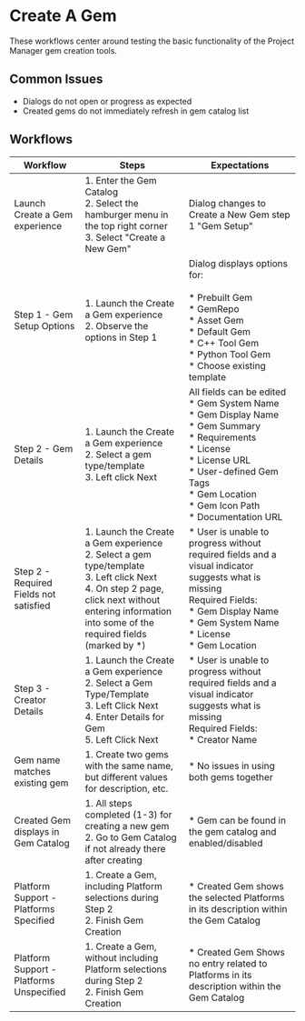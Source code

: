 # Create A Gem

These workflows center around testing the basic functionality of the Project Manager gem creation tools.

## Common Issues

*   Dialogs do not open or progress as expected
*   Created gems do not immediately refresh in gem catalog list

## Workflows

| Workflow                                 | Steps                                                                                                                                                                                                          | Expectations                                                                                                                                                                                                                                                                               |
|------------------------------------------|----------------------------------------------------------------------------------------------------------------------------------------------------------------------------------------------------------------|--------------------------------------------------------------------------------------------------------------------------------------------------------------------------------------------------------------------------------------------------------------------------------------------|
| Launch Create a Gem experience           | 1.  Enter the Gem Catalog<br>2.  Select the hamburger menu in the top right corner<br>3.  Select "Create a New Gem"                                                                                            | Dialog changes to Create a New Gem step 1 "Gem Setup"                                                                                                                                                                                                                                      |
| Step 1 - Gem Setup Options               | 1.  Launch the Create a Gem experience<br>2.  Observe the options in Step 1                                                                                                                                    | Dialog displays options for:<br><br>*   Prebuilt Gem<br>*   GemRepo<br>*   Asset Gem<br>*   Default Gem<br>*   C++ Tool Gem<br>*   Python Tool Gem<br>*   Choose existing template                                                                                                         |
| Step 2 - Gem Details                     | 1.  Launch the Create a Gem experience<br>2.  Select a gem type/template<br>3.  Left click Next                                                                                                                | All fields can be edited<br>    *   Gem System Name<br>   *   Gem Display Name<br>    *   Gem Summary<br>    *   Requirements<br>    *   License<br>    *   License URL<br>    *   User-defined Gem Tags<br>    *   Gem Location<br>    *   Gem Icon Path<br>    *   Documentation URL<br> |
| Step 2 - Required Fields not satisfied   | 1.  Launch the Create a Gem experience<br>2.  Select a gem type/template<br>3.  Left click Next<br>4.  On step 2 page, click next without entering information into some of the required fields (marked by \*) | *   User is unable to progress without required fields and a visual indicator suggests what is missing<br>   Required Fields:<br>    *   Gem Display Name<br>    *   Gem System Name<br>    *   License<br>   *   Gem Location<br>                                                         |
| Step 3 - Creator Details                 | 1.  Launch the Create a Gem experience<br>2.  Select a Gem Type/Template<br>3.  Left Click Next<br>4.  Enter Details for Gem<br>5.  Left Click Next                                                            | *   User is unable to progress without required fields and a visual indicator suggests what is missing<br>   Required Fields:<br>    *   Creator Name<br>                                                                                                                                  |
| Gem name matches existing gem            | 1.  Create two gems with the same name, but different values for description, etc.                                                                                                                             | *   No issues in using both gems together                                                                                                                                                                                                                                                  |
| Created Gem displays in Gem Catalog      | 1.  All steps completed (1-3) for creating a new gem<br>2.  Go to Gem Catalog if not already there after creating                                                                                              | *   Gem can be found in the gem catalog and enabled/disabled                                                                                                                                                                                                                               |
| Platform Support - Platforms Specified   | 1.  Create a Gem, including Platform selections during Step 2<br>2.  Finish Gem Creation                                                                                                                       | * Created Gem shows the selected Platforms in its description within the Gem Catalog                                                                                                                                                                                                       |
| Platform Support - Platforms Unspecified | 1.  Create a Gem, without including Platform selections during Step 2<br>2.  Finish Gem Creation                                                                                                               | * Created Gem Shows no entry related to Platforms in its description within the Gem Catalog                                                                                                                                                                                                |

